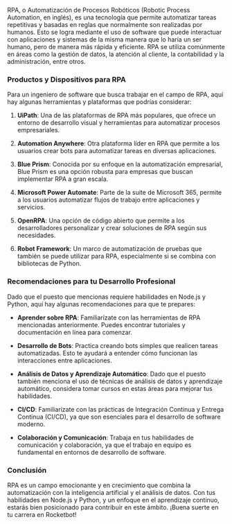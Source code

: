 RPA, o Automatización de Procesos Robóticos (Robotic Process Automation, en inglés), es una tecnología que permite automatizar tareas repetitivas y basadas en reglas que normalmente son realizadas por humanos. Esto se logra mediante el uso de software que puede interactuar con aplicaciones y sistemas de la misma manera que lo haría un ser humano, pero de manera más rápida y eficiente. RPA se utiliza comúnmente en áreas como la gestión de datos, la atención al cliente, la contabilidad y la administración, entre otros.

### Productos y Dispositivos para RPA

Para un ingeniero de software que busca trabajar en el campo de RPA, aquí hay algunas herramientas y plataformas que podrías considerar:

1. **UiPath**: Una de las plataformas de RPA más populares, que ofrece un entorno de desarrollo visual y herramientas para automatizar procesos empresariales.
    
2. **Automation Anywhere**: Otra plataforma líder en RPA que permite a los usuarios crear bots para automatizar tareas en diversas aplicaciones.
    
3. **Blue Prism**: Conocida por su enfoque en la automatización empresarial, Blue Prism es una opción robusta para empresas que buscan implementar RPA a gran escala.
    
4. **Microsoft Power Automate**: Parte de la suite de Microsoft 365, permite a los usuarios automatizar flujos de trabajo entre aplicaciones y servicios.
    
5. **OpenRPA**: Una opción de código abierto que permite a los desarrolladores personalizar y crear soluciones de RPA según sus necesidades.
    
6. **Robot Framework**: Un marco de automatización de pruebas que también se puede utilizar para RPA, especialmente si se combina con bibliotecas de Python.
    

### Recomendaciones para tu Desarrollo Profesional

Dado que el puesto que mencionas requiere habilidades en Node.js y Python, aquí hay algunas recomendaciones para que te prepares:

- **Aprender sobre RPA**: Familiarízate con las herramientas de RPA mencionadas anteriormente. Puedes encontrar tutoriales y documentación en línea para comenzar.
    
- **Desarrollo de Bots**: Practica creando bots simples que realicen tareas automatizadas. Esto te ayudará a entender cómo funcionan las interacciones entre aplicaciones.
    
- **Análisis de Datos y Aprendizaje Automático**: Dado que el puesto también menciona el uso de técnicas de análisis de datos y aprendizaje automático, considera tomar cursos en estas áreas para mejorar tus habilidades.
    
- **CI/CD**: Familiarízate con las prácticas de Integración Continua y Entrega Continua (CI/CD), ya que son esenciales para el desarrollo de software moderno.
    
- **Colaboración y Comunicación**: Trabaja en tus habilidades de comunicación y colaboración, ya que el trabajo en equipo es fundamental en entornos de desarrollo de software.
    

### Conclusión

RPA es un campo emocionante y en crecimiento que combina la automatización con la inteligencia artificial y el análisis de datos. Con tus habilidades en Node.js y Python, y un enfoque en el aprendizaje continuo, estarás bien posicionado para contribuir en este ámbito. ¡Buena suerte en tu carrera en Rocketbot!